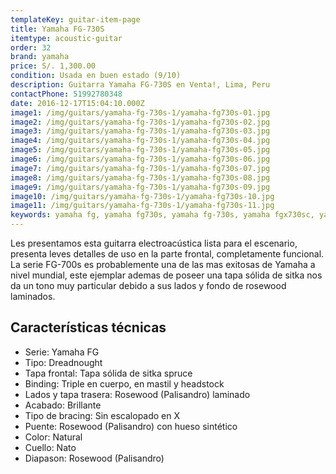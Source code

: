 ```yaml
---
templateKey: guitar-item-page
title: Yamaha FG-730S
itemtype: acoustic-guitar
order: 32
brand: yamaha
price: S/. 1,300.00
condition: Usada en buen estado (9/10)
description: Guitarra Yamaha FG-730S en Venta!, Lima, Peru
contactPhone: 51992780348
date: 2016-12-17T15:04:10.000Z
image1: /img/guitars/yamaha-fg-730s-1/yamaha-fg730s-01.jpg
image2: /img/guitars/yamaha-fg-730s-1/yamaha-fg730s-02.jpg
image3: /img/guitars/yamaha-fg-730s-1/yamaha-fg730s-03.jpg
image4: /img/guitars/yamaha-fg-730s-1/yamaha-fg730s-04.jpg
image5: /img/guitars/yamaha-fg-730s-1/yamaha-fg730s-05.jpg
image6: /img/guitars/yamaha-fg-730s-1/yamaha-fg730s-06.jpg
image7: /img/guitars/yamaha-fg-730s-1/yamaha-fg730s-07.jpg
image8: /img/guitars/yamaha-fg-730s-1/yamaha-fg730s-08.jpg
image9: /img/guitars/yamaha-fg-730s-1/yamaha-fg730s-09.jpg
image10: /img/guitars/yamaha-fg-730s-1/yamaha-fg730s-10.jpg
image11: /img/guitars/yamaha-fg-730s-1/yamaha-fg730s-11.jpg
keywords: yamaha fg, yamaha fg730s, yamaha fg-730s, yamaha fgx730sc, yamaha fgx-730sc
---
```

Les presentamos esta guitarra electroacústica lista para el escenario, presenta leves detalles de uso en la parte frontal, completamente funcional.
La serie FG-700s es probablemente una de las mas exitosas de Yamaha a nivel mundial, este ejemplar ademas de poseer una tapa sólida de sitka nos da un tono muy particular debido a sus lados y fondo de rosewood laminados.

## Características técnicas

* Serie: Yamaha FG
* Tipo: Dreadnought
* Tapa frontal: Tapa sólida de sitka spruce
* Binding: Triple en cuerpo, en mastil y headstock
* Lados y tapa trasera: Rosewood (Palisandro) laminado
* Acabado: Brillante
* Tipo de bracing: Sin escalopado en X
* Puente: Rosewood (Palisandro)  con hueso sintético
* Color: Natural
* Cuello: Nato
* Diapason: Rosewood (Palisandro) 
